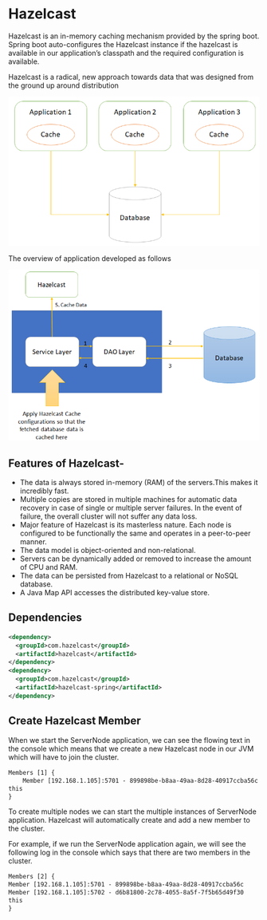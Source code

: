 # Hazelcast

Hazelcast is an in-memory caching mechanism provided by the spring boot. Spring boot auto-configures the Hazelcast instance if the hazelcast is available in our application’s classpath and the required configuration is available.

Hazelcast is a radical, new approach towards data that was designed from the ground up around distribution

![Architecture](/img/hazelcast-architecture.png)

The overview of application developed as follows

![Architecture](/img/project-architecture.png)


## Features of Hazelcast-

* The data is always stored in-memory (RAM) of the servers.This makes it incredibly fast.
* Multiple copies are stored in multiple machines for automatic data recovery in case of single or multiple server failures. In the event of failure, the overall cluster will not suffer any data loss.
* Major feature of Hazelcast is its masterless nature. Each node is configured to be functionally the same and operates in a peer-to-peer manner.
* The data model is object-oriented and non-relational.
* Servers can be dynamically added or removed to increase the amount of CPU and RAM.
* The data can be persisted from Hazelcast to a relational or NoSQL database.
* A Java Map API accesses the distributed key-value store.

## Dependencies

```xml
<dependency>
  <groupId>com.hazelcast</groupId>
  <artifactId>hazelcast</artifactId>
</dependency>
<dependency>
  <groupId>com.hazelcast</groupId>
  <artifactId>hazelcast-spring</artifactId>
</dependency>
```

## Create Hazelcast Member

When we start the ServerNode application, we can see the flowing text in the console which means that we create a new Hazelcast node in our JVM which will have to join the cluster.

    Members [1] {
        Member [192.168.1.105]:5701 - 899898be-b8aa-49aa-8d28-40917ccba56c this
    }
To create multiple nodes we can start the multiple instances of ServerNode application. Hazelcast will automatically create and add a new member to the cluster.

For example, if we run the ServerNode application again, we will see the following log in the console which says that there are two members in the cluster.

    Members [2] {
    Member [192.168.1.105]:5701 - 899898be-b8aa-49aa-8d28-40917ccba56c
    Member [192.168.1.105]:5702 - d6b81800-2c78-4055-8a5f-7f5b65d49f30 this
    }